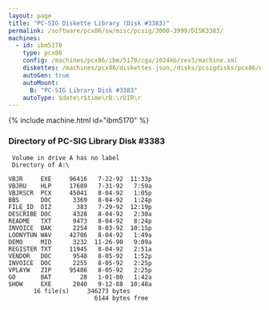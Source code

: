 ```yaml
---
layout: page
title: "PC-SIG Diskette Library (Disk #3383)"
permalink: /software/pcx86/sw/misc/pcsig/3000-3999/DISK3383/
machines:
  - id: ibm5170
    type: pcx86
    config: /machines/pcx86/ibm/5170/cga/1024kb/rev3/machine.xml
    diskettes: /machines/pcx86/diskettes.json,/disks/pcsigdisks/pcx86/diskettes.json
    autoGen: true
    autoMount:
      B: "PC-SIG Library Disk #3383"
    autoType: $date\r$time\rB:\rDIR\r
---
```


{% include machine.html id="ibm5170" %}

### Directory of PC-SIG Library Disk #3383

     Volume in drive A has no label
     Directory of A:\

    VBJR     EXE     96416   7-22-92  11:33p
    VBJRU    HLP     17689   7-31-92   7:59a
    VBJRSCR  PCX     45041   8-04-92   1:05p
    BBS      DOC      3369   8-04-92   1:24p
    FILE_ID  DIZ       383   7-29-92  12:19p
    DESCRIBE DOC      4328   8-04-92   2:30a
    README   TXT      9473   8-04-92   8:24p
    INVOICE  BAK      2254   8-03-92  10:15p
    LOONYTUN WAV     42786   8-04-92   1:49a
    DEMO     MID      3232  11-26-90   9:09a
    REGISTER TXT     11945   8-04-92   2:51a
    VENDOR   DOC      9548   8-05-92   1:52p
    INVOICE  DOC      2255   8-05-92   2:25p
    VPLAYW   ZIP     95486   8-05-92   2:25p
    GO       BAT        28   1-01-80   1:42a
    SHOW     EXE      2040   9-12-88  10:48a
           16 file(s)     346273 bytes
                            6144 bytes free
